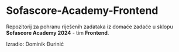 # Sofascore-Academy-Frontend

Repozitorij za pohranu riješenih zadataka iz domaće zadaće u sklopu **Sofascore Academy 2024** - tim **Frontend**.

Izradio: Dominik Đurinić
